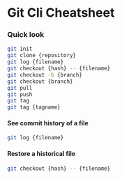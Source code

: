 # Git Cli Cheatsheet

### Quick look
```sh
git init
git clone {repository}
git log {filename}
git checkout {hash} -- {filename}
git checkout -b {branch}
git checkout {branch}
git pull
git push
git tag
git tag {tagname}
```

#### See commit history of a file
```sh
git log {filename}
```

#### Restore a historical file
```sh
git checkout {hash} -- {filename}
```
